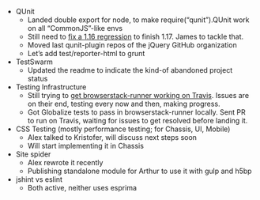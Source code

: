 - QUnit 
    - Landed double export for node, to make require(“qunit”).QUnit work on all “CommonJS”-like envs 
    - Still need to [fix a 1.16 regression](https://github.com/jquery/qunit/issues/716) to finish 1.17. James to tackle that. 
    - Moved last qunit-plugin repos of the jQuery GitHub organization 
    - Let’s add test/reporter-html to grunt 
- TestSwarm 
    - Updated the readme to indicate the kind-of abandoned project status 
- Testing Infrastructure 
    - Still trying to [get browserstack-runner working on Travis](https://github.com/browserstack/browserstack-runner/issues/95). Issues are on their end, testing every now and then, making progress. 
    - Got Globalize tests to pass in browserstack-runner locally. Sent PR to run on Travis, waiting for issues to get resolved before landing it. 
- CSS Testing (mostly performance testing; for Chassis, UI, Mobile) 
    - Alex talked to Kristofer, will discuss next steps soon 
    - Will start implementing it in Chassis 
- Site spider 
    - Alex rewrote it recently 
    - Publishing standalone module for Arthur to use it with gulp and h5bp 
- jshint vs eslint 
    - Both active, neither uses esprima
